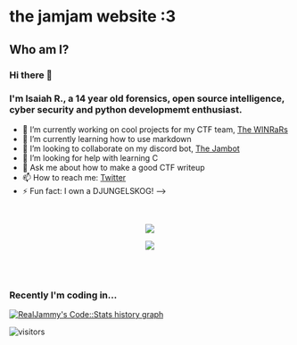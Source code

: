 # the jamjam website :3


## Who am I?

### Hi there 👋

### I'm Isaiah R., a 14 year old forensics, open source intelligence, cyber security and python developmemt enthusiast.

- 🔭 I’m currently working on cool projects for my CTF team, [The WINRaRs](https://ctftime.org/team/113086)
- 🌱 I’m currently learning how to use markdown
- 👯 I’m looking to collaborate on my discord bot, [The Jambot](https://github.com/RealJammy/The-Jambot)
- 🤔 I’m looking for help with learning C
- 💬 Ask me about how to make a good CTF writeup
- 📫 How to reach me: [Twitter](https://twitter.com/CaptureTheJam)
- ⚡ Fun fact: I own a DJUNGELSKOG!
-->

<div>
  <br />
  <p align="center" color=#c36587 background-color=#332e39>
    <img align="center" src="https://github-readme-stats.vercel.app/api/top-langs/?username=RealJammy&layout=compact&count_private=true&show_icons=true&theme=dracula" />
  </p>
  <p align="center" color=#c36587 background-color=#332e39">
    <img align="center" src="https://github-readme-stats.vercel.app/api?username=RealJammy&show_icons=true&hide_border=true&count_private=true&show_icons=true&theme=dracula" />
  </p>
</div>

<br />
<br />

### Recently I'm coding in...

<a href="https://codestats.net/users/RealJammy">
  <img src='https://codestats-readme.wegfan.cn/history-graph/RealJammy?width=850&height=300&timezone=00:00&history_days=21&max_languages=9&language_colors=["3e4053","f15854","5da5da","faa43a","60bd68","f17cb0","b2912f","decf3f","b276b2","808080"]' alt="RealJammy's Code::Stats history graph" />
</a>

 ![visitors](https://visitor-badge.laobi.icu/badge?page_id=RealJammy.RealJammy)
